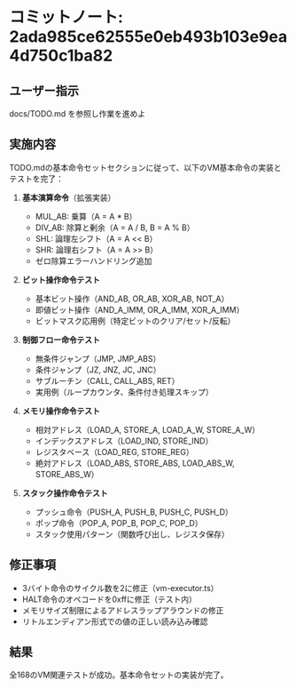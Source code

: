 # コミットノート: 2ada985ce62555e0eb493b103e9ea4d750c1ba82

## ユーザー指示

docs/TODO.md を参照し作業を進めよ

## 実施内容

TODO.mdの基本命令セットセクションに従って、以下のVM基本命令の実装とテストを完了：

1. **基本演算命令**（拡張実装）
   - MUL_AB: 乗算（A = A \* B）
   - DIV_AB: 除算と剰余（A = A / B, B = A % B）
   - SHL: 論理左シフト（A = A << B）
   - SHR: 論理右シフト（A = A >> B）
   - ゼロ除算エラーハンドリング追加

2. **ビット操作命令テスト**
   - 基本ビット操作（AND_AB, OR_AB, XOR_AB, NOT_A）
   - 即値ビット操作（AND_A_IMM, OR_A_IMM, XOR_A_IMM）
   - ビットマスク応用例（特定ビットのクリア/セット/反転）

3. **制御フロー命令テスト**
   - 無条件ジャンプ（JMP, JMP_ABS）
   - 条件ジャンプ（JZ, JNZ, JC, JNC）
   - サブルーチン（CALL, CALL_ABS, RET）
   - 実用例（ループカウンタ、条件付き処理スキップ）

4. **メモリ操作命令テスト**
   - 相対アドレス（LOAD_A, STORE_A, LOAD_A_W, STORE_A_W）
   - インデックスアドレス（LOAD_IND, STORE_IND）
   - レジスタベース（LOAD_REG, STORE_REG）
   - 絶対アドレス（LOAD_ABS, STORE_ABS, LOAD_ABS_W, STORE_ABS_W）

5. **スタック操作命令テスト**
   - プッシュ命令（PUSH_A, PUSH_B, PUSH_C, PUSH_D）
   - ポップ命令（POP_A, POP_B, POP_C, POP_D）
   - スタック使用パターン（関数呼び出し、レジスタ保存）

## 修正事項

- 3バイト命令のサイクル数を2に修正（vm-executor.ts）
- HALT命令のオペコードを0xffに修正（テスト内）
- メモリサイズ制限によるアドレスラップアラウンドの修正
- リトルエンディアン形式での値の正しい読み込み確認

## 結果

全168のVM関連テストが成功。基本命令セットの実装が完了。
